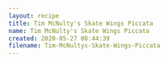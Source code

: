 ```yaml
---
layout: recipe
title: Tim McNulty's Skate Wings Piccata
name: Tim McNulty's Skate Wings Piccata
created: 2020-05-27 08:44:39
filename: Tim-McNultys-Skate-Wings-Piccata
---
```


